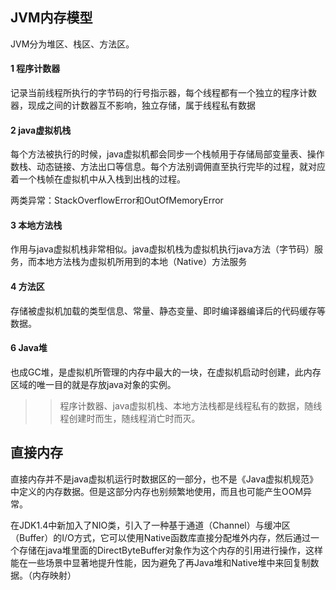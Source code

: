 ## JVM内存模型

JVM分为堆区、栈区、方法区。

#### 1 程序计数器

记录当前线程所执行的字节码的行号指示器，每个线程都有一个独立的程序计数器，现成之间的计数器互不影响，独立存储，属于线程私有数据

#### 2 java虚拟机栈

每个方法被执行的时候，java虚拟机都会同步一个栈帧用于存储局部变量表、操作数栈、动态链接、方法出口等信息。每个方法别调佣直至执行完毕的过程，就对应着一个栈帧在虚拟机中从入栈到出栈的过程。

两类异常：StackOverflowError和OutOfMemoryError

#### 3 本地方法栈

作用与java虚拟机栈非常相似。java虚拟机栈为虚拟机执行java方法（字节码）服务，而本地方法栈为虚拟机所用到的本地（Native）方法服务

#### 4 方法区

存储被虚拟机加载的类型信息、常量、静态变量、即时编译器编译后的代码缓存等数据。

#### 6 Java堆

也成GC堆，是虚拟机所管理的内存中最大的一块，在虚拟机启动时创建，此内存区域的唯一目的就是存放java对象的实例。

> > 程序计数器、java虚拟机栈、本地方法栈都是线程私有的数据，随线程创建时而生，随线程消亡时而灭。



## 直接内存

直接内存并不是java虚拟机运行时数据区的一部分，也不是《Java虚拟机规范》中定义的内存数据。但是这部分内存也别频繁地使用，而且也可能产生OOM异常。

在JDK1.4中新加入了NIO类，引入了一种基于通道（Channel）与缓冲区（Buffer）的I/O方式，它可以使用Native函数库直接分配堆外内存，然后通过一个存储在java堆里面的DirectByteBuffer对象作为这个内存的引用进行操作，这样能在一些场景中显著地提升性能，因为避免了再Java堆和Native堆中来回复制数据。（内存映射）